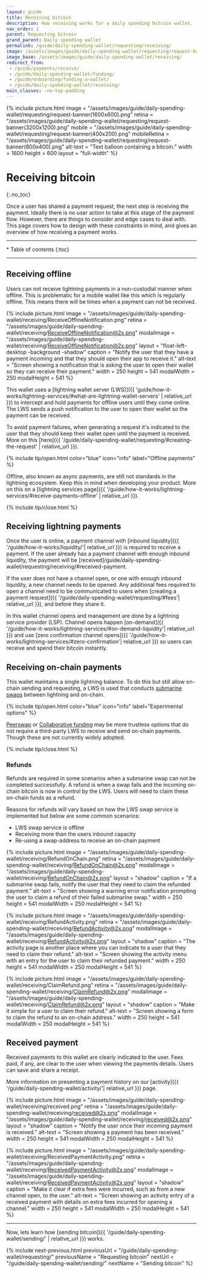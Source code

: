 ```yaml
---
layout: guide
title: Receiving bitcoin
description: How receiving works for a daily spending bitcoin wallet.
nav_order: 1
parent: Requesting bitcoin
grand_parent: Daily spending wallet
permalink: /guide/daily-spending-wallet/requesting/receiving/
image: /assets/images/guide/daily-spending-wallet/requesting/request-banner-preview(1200x630).jpg
image_base: /assets/images/guide/daily-spending-wallet/receiving/
redirect_from:
 - /guide/payments/receive/
 - /guide/daily-spending-wallet/funding/
 - /guide/onboarding/funding-a-wallet/
 - /guide/daily-spending-wallet/receiving/
main_classes: -no-top-padding
---
```


{% include picture.html
    image = "/assets/images/guide/daily-spending-wallet/requesting/request-banner(1600x600).png"
    retina = "/assets/images/guide/daily-spending-wallet/requesting/request-banner(3200x1200).png"
    mobile = "/assets/images/guide/daily-spending-wallet/requesting/request-banner(400x200).png"
    mobileRetina = "/assets/images/guide/daily-spending-wallet/requesting/request-banner(800x400).png"
    alt-text = "Text balloon containing a bitcoin."
    width = 1600
    height = 600
    layout = "full-width"
%}

<!--

Illustration source

- https://www.figma.com/file/qr4P17z6WSPADm6oW0cKw2/Design-Guide-Bosch?node-id=201%3A687

-->

# Receiving bitcoin
{:.no_toc} 

Once a user has shared a payment request, the next step is receiving the payment. Ideally there is no user action to take at this stage of the payment flow. However, there are things to consider and edge cases to deal with. This page covers how to design with these constraints in mind, and gives an overview of how receiving a payment works. 

---

<div class="glossary-toc" markdown="1">
* Table of contents
{:toc}
</div>

---

## Receiving offline

Users can not receive lightning payments in a non-custodial manner when offline. This is problematic for a mobile wallet like this which is regularly offline. This means there will be times when a payment can not be received.

<div class="center" markdown="1">

{% include picture.html
   image = "/assets/images/guide/daily-spending-wallet/receiving/ReceiveOfflineNotification.png"
   retina = "/assets/images/guide/daily-spending-wallet/receiving/ReceiveOfflineNotification@2x.png"
   modalImage = "/assets/images/guide/daily-spending-wallet/receiving/ReceiveOfflineNotification@2x.png"
   layout = "float-left-desktop -background -shadow"
   caption = "Notify the user that they have a payment incoming and that they should open their app to receive it."
   alt-text = "Screen showing a notification that is asking the user to open their wallet so they can receive their payment."
   width = 250
   height = 541
   modalWidth = 250
   modalHeight = 541
%}

This wallet uses a [lightning wallet server (LWS)]({{ 'guide/how-it-works/lightning-services/#what-are-lightning-wallet-servers' | relative_url }}) to intercept and hold payments for offline users until they come online. The LWS sends a push notification to the user to open their wallet so the payment can be received.

To avoid payment failures, when generating a request it's indicated to the user that they should keep their wallet open until the payment is received. More on this [here]({{ '/guide/daily-spending-wallet/requesting/#creating-the-request' | relative_url }}).

</div>

{% include tip/open.html color="blue" icon="info" label="Offline payments" %}

Offline, also known as async payments, are still not standards in the lightning ecosystem. Keep this in mind when developing your product. More on this on a [lightning services page]({{ '/guide/how-it-works/lightning-services/#receive-payments-offline' | relative_url }}).

{% include tip/close.html %}

## Receiving lightning payments 

Once the user is online, a payment channel with [inbound liquidity]({{ '/guide/how-it-works/liquidity/'| relative_url }}) is required to receive a payment. If the user already has a payment channel with enough inbound liquidity, the payment will be [received]/guide/daily-spending-wallet/requesting/receiving/#received-payment.

If the user does not have a channel open, or one with enough inbound liquidity, a new channel needs to be opened. Any additional fees required to open a channel need to be communicated to users when [creating a payment request]({{ '/guide/daily-spending-wallet/requesting/#fees'| relative_url }}), and before they share it.

In this wallet channel opens and management are done by a lightning service provider (LSP). Channel opens happen [on-demand]({{ '/guide/how-it-works/lightning-services/#on-demand-liquidity'| relative_url }}) and use [zero confirmation channel opens]({{ '/guide/how-it-works/lightning-services/#zero-confirmation'| relative_url }}) so users can receive and spend their bitcoin instantly.

## Receiving on-chain payments

This wallet maintains a single lightning balance. To do this but still allow on-chain sending and requesting, a LWS is used that conducts [submarine swaps](https://blog.muun.com/a-closer-look-at-submarine-swaps-in-the-lightning-network/) between lightning and on-chain.

{% include tip/open.html color="blue" icon="info" label="Experimental options" %}

[Peerswap](https://www.peerswap.dev/) or [Collaborative funding](https://bitcoinops.org/en/topics/dual-funding/) may be more trustless options that do not require a third-party LWS to receive and send on-chain payments. Though these are not currently widely adopted.

{% include tip/close.html %}

### Refunds

Refunds are required in some scenarios when a submarine swap can not be completed successfully. A refund is when a swap fails and the incoming on-chain bitcoin is now in control by the LWS. Users will need to claim these on-chain funds as a refund.

Reasons for refunds will vary based on how the LWS swap service is implemented but below are some common scenarios:

- LWS swap service is offline
- Receiving more than the users inbound capacity 
- Re-using a swap-address to receive an on-chain payment

<div class="image-slide-gallery">

{% include picture.html
   image = "/assets/images/guide/daily-spending-wallet/receiving/RefundOnChain.png"
   retina = "/assets/images/guide/daily-spending-wallet/receiving/RefundOnChain@2x.png"
   modalImage = "/assets/images/guide/daily-spending-wallet/receiving/RefundOnChain@2x.png"
   layout = "shadow"
   caption = "If a submarine swap fails, notify the user that they need to claim the refunded payment."
   alt-text = "Screen showing a warning error notification prompting the user to claim a refund of their failed submarine swap."
   width = 250
   height = 541
   modalWidth = 250
   modalHeight = 541
%}

{% include picture.html
   image = "/assets/images/guide/daily-spending-wallet/receiving/RefundActivity.png"
   retina = "/assets/images/guide/daily-spending-wallet/receiving/RefundActivity@2x.png"
   modalImage = "/assets/images/guide/daily-spending-wallet/receiving/RefundActivity@2x.png"
   layout = "shadow"
   caption = "The activity page is another place where you can indicate to a user that they need to claim their refund."
   alt-text = "Screen showing the activity menu with an entry for the user to claim their refunded payment."
   width = 250
   height = 541
   modalWidth = 250
   modalHeight = 541
%}

{% include picture.html
   image = "/assets/images/guide/daily-spending-wallet/receiving/ClaimRefund.png"
   retina = "/assets/images/guide/daily-spending-wallet/receiving/ClaimRefund@2x.png"
   modalImage = "/assets/images/guide/daily-spending-wallet/receiving/ClaimRefund@2x.png"
   layout = "shadow"
   caption = "Make it simple for a user to claim their refund."
   alt-text = "Screen showing a form to claim the refund to an on-chain address."
   width = 250
   height = 541
   modalWidth = 250
   modalHeight = 541
%}

</div>

## Received payment

Received payments to this wallet are clearly indicated to the user. Fees paid, if any, are clear to the user when viewing the payments details. Users can save and share a receipt.

More information on presenting a payment history on our [activity]({{ '/guide/daily-spending-wallet/activity/'| relative_url }}) page.

<div class="image-slide-gallery">

{% include picture.html
   image = "/assets/images/guide/daily-spending-wallet/receiving/received.png"
   retina = "/assets/images/guide/daily-spending-wallet/receiving/received@2x.png"
   modalImage = "/assets/images/guide/daily-spending-wallet/receiving/received@2x.png"
   layout = "shadow"
   caption = "Notify the user once their incoming payment is received."
   alt-text = "Screen showing a payment has been received."
   width = 250
   height = 541
   modalWidth = 250
   modalHeight = 541
%}

{% include picture.html
   image = "/assets/images/guide/daily-spending-wallet/receiving/ReceivedPaymentActivity.png"
   retina = "/assets/images/guide/daily-spending-wallet/receiving/ReceivedPaymentActivity@2x.png"
   modalImage = "/assets/images/guide/daily-spending-wallet/receiving/ReceivedPaymentActivity@2x.png"
   layout = "shadow"
   caption = "Make it clear if extra fees were incurred, such as from a new channel open, to the user."
   alt-text = "Screen showing an activity entry of a received payment with details on extra fees incurred for opening a channel."
   width = 250
   height = 541
   modalWidth = 250
   modalHeight = 541
%}

</div>

---

Now, lets learn how [sending bitcoin]({{ '/guide/daily-spending-wallet/sending/' | relative_url }}) works.

{% include next-previous.html
   previousUrl = "/guide/daily-spending-wallet/requesting/"
   previousName = "Requesting bitcoin"
   nextUrl = "/guide/daily-spending-wallet/sending/"
   nextName = "Sending bitcoin"
%}
